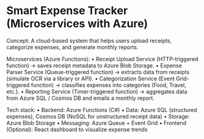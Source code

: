 # Smart Expense Tracker (Microservices with Azure)

Concept:
A cloud-based system that helps users upload receipts, categorize expenses, and generate monthly reports.

Microservices (Azure Functions):
	•	Receipt Upload Service (HTTP-triggered function) → saves receipt metadata to Azure Blob Storage.
	•	Expense Parser Service (Queue-triggered function) → extracts data from receipts (simulate OCR via a library or API).
	•	Categorization Service (Event Grid-triggered function) → classifies expenses into categories (Food, Travel, etc.).
	•	Reporting Service (Timer-triggered function) → aggregates data from Azure SQL / Cosmos DB and emails a monthly report.

Tech stack:
	•	Backend: Azure Functions (C#)
	•	Data: Azure SQL (structured expenses), Cosmos DB (NoSQL for unstructured receipt data)
	•	Storage: Azure Blob Storage
	•	Messaging: Azure Queue + Event Grid
	•	Frontend (Optional): React dashboard to visualize expense trends
